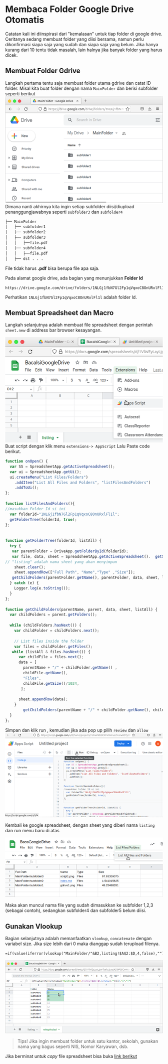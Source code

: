 # Membaca Folder Google Drive Otomatis


Catatan kali ini diinspirasi dari "kemalasan" untuk tiap folder di google drive. Ceritanya sedang membuat folder yang diisi bersama, namun perlu dikonfirmasi siapa saja yang sudah dan siapa saja yang belum. Jika hanya kurang dari 10 tentu tidak masalah, lain halnya jika banyak folder yang harus dicek. 

## Membuat Folder Gdrive
Langkah pertama tentu saja membuat folder utama gdrive dan catat ID folder. Misal kita buat folder dengan nama `MainFolder` dan berisi subfolder seperti berikut
![Folder Google Drive](gdrive1.png "Daftar Folder yang akan dibaca")
Dimana nanti akhirnya kita ingin setiap subfolder diisi/diupload penanggungjawabnya seperti `subfolder3` dan `subfolder4`
```bash
├── MainFolder
│   ├── subfolder1
│   ├── subfolder2
│   ├── subfolder3
│   │   ├──file.pdf
│   ├── subfolder4
│   │   ├──file.pdf
│   ├── dst . . .
```
File tidak harus **.pdf** bisa berupa file apa saja. 

Pada alamat google drive, ada bagian yang menunjukkan **Folder Id** 
```
https://drive.google.com/drive/folders/1NLGj1fbN7Gl2Fp1qVqxoC8OnURxlFl1l
``` 
Perhatikan  `1NLGj1fbN7Gl2Fp1qVqxoC8OnURxlFl1l` adalah folder Id.
## Membuat Spreadsheet dan Macro
Langkah selanjutnya adalah membuat file spreadsheet dengan perintah `sheet.new` di address bar browser kesayangan. 

![Apps Script pada Spreadsheet](sheet1.png "Membuat Apps Script")
Buat script dengan klik menu `extensions-> AppScript` Lalu Paste
code berikut. 
```js
function onOpen() {
  var SS = SpreadsheetApp.getActiveSpreadsheet();
  var ui = SpreadsheetApp.getUi();
  ui.createMenu("List Files/Folders")
    .addItem("List All Files and Folders", "listFilesAndFolders")
    .addToUi();
};

function listFilesAndFolders(){
//masukkan Folder Id si ini
  var folderId="1NLGj1fbN7Gl2Fp1qVqxoC8OnURxlFl1l";
  getFolderTree(folderId, true); 
};


function getFolderTree(folderId, listAll) {
  try {
   var parentFolder = DriveApp.getFolderById(folderId);
   var file, data, sheet = SpreadsheetApp.getActiveSpreadsheet().  getSheetByName("listing");
// "listing" adalah nama sheet yang akan menyimpan
    sheet.clear();
    sheet.appendRow(["Full Path", "Name","Type" ,"Size"]);
   getChildFolders(parentFolder.getName(), parentFolder, data, sheet, listAll);
  } catch (e) {
    Logger.log(e.toString());
  }
};

function getChildFolders(parentName, parent, data, sheet, listAll) {
  var childFolders = parent.getFolders();
 
  while (childFolders.hasNext()) {
    var childFolder = childFolders.next();
    
    // List files inside the folder
    var files = childFolder.getFiles();
   while (listAll & files.hasNext()) {
      var childFile = files.next();
      data = [ 
        parentName + "/" + childFolder.getName() ,
        childFile.getName(),
        "Files",
        childFile.getSize()/1024,
       ];
     
      sheet.appendRow(data);
    } 
        getChildFolders(parentName + "/" + childFolder.getName(), childFolder, data, sheet, listAll);  
  }
};
```
Simpan dan klik run , kemudian jika ada pop up pilih `review` dan `allow`
![google script](script1.png "Running Script")

Kembali ke google spreadsheet, dengan sheet yang diberi nama `listing` dan run menu baru di atas

![menjalankan menu custom](sheet2.png "Menjalankan menu custom")

Maka akan muncul nama file yang sudah dimasukkan ke subfolder 1,2,3 (sebagai contoh), sedangkan subfolder4 dan subfolder5 belum diisi. 

## Gunakan Vlookup 

Bagian selanjutnya adalah memanfaatkan `vlookup`, `concatenate` dengan variabel size. Jika size lebih dari 0 maka dianggap sudah terupload filenya. 
```
=if(value(iferror(vlookup("MainFolder/"&B2,listing!$A$2:$D,4,false),""))>=1,"☑","☐")
```
![vlookup](sheet3.png "contoh penerapan rekapitulasi")

> Tips! Jika ingin membuat folder untuk satu kantor, sekolah, gunakan nama yang bagus seperti NIS, Nomor Karyawan, dsb. 

Jika berminat untuk _copy_ file spreadsheet bisa buka [link berikut](https://docs.google.com/spreadsheets/d/1VlWEyLayLjpwTselyJLoytKSI9P0SCwHoYGCLHmR1Wk/copy)

